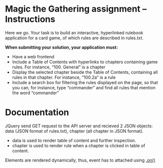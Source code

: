 <h1>Magic the Gathering assignment – Instructions</h1>

Here we go. Your task is to build an interactive, hyperlinked rulebook application for a card game, of which rules are described in rules.txt.

<b>When submitting your solution, your application must:</b>
<ul>
<li>Have a web frontend</li>
<li>Include a Table of Contents with hyperlinks to chapters containing game rules. For instance, “100. General” is a chapter</li>
<li>Display the selected chapter beside the Table of Contents, containing all rules in that chapter. For instance, “100.2a” is a rule</li>
<li>Include a search box for filtering the rules displayed on the page, so that you can, for instance, type “commander” and find all rules that mention the word “commander”</li>
</ul>

<h1>Documentation</h1>

JQuery send GET request to the API server and recieved 2 JSON objects: data (JSON format of rules.txt), chapter (all chapter in JSON format).
<ul>
  <li>data is used to render table of content and further inspection.</li>
  <li>chapter is used to render rule when a chapter is clicked in table of content.</li>
</ul>
Elements are rendered dynamically, thus, event has to attached using <a href="https://api.jquery.com/on/#on-events-selector-data-handler">.on()</a>
